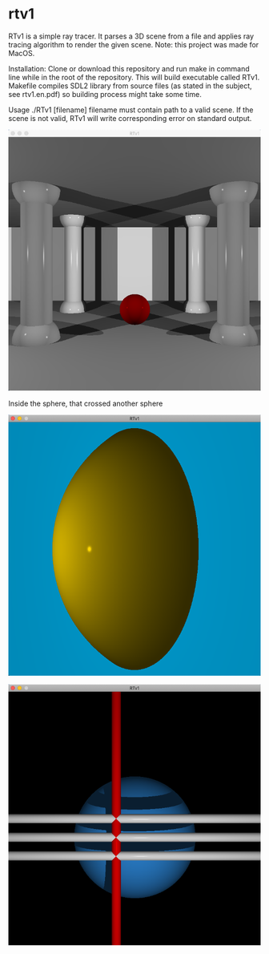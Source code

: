 # rtv1
RTv1 is a simple ray tracer. It parses a 3D scene from a file and applies ray tracing algorithm to render the given scene.
Note: this project was made for MacOS.

Installation:
Clone or download this repository and run make in command line while in the root of the repository. This will build executable called RTv1. Makefile compiles SDL2 library from source files (as stated in the subject, see rtv1.en.pdf) so building process might take some time.

Usage
./RTv1 [filename]
filename must contain path to a valid scene.
If the scene is not valid, RTv1 will write corresponding error on standard output.

![](https://github.com/ilmiraibragimova/rtv1/raw/master/image/image1.png)

Inside the sphere, that crossed another sphere

![inside the sphere, that crossed another sphere](https://github.com/ilmiraibragimova/rtv1/raw/master/image/image2.png)

![](https://github.com/ilmiraibragimova/rtv1/raw/master/image/image3.png)


